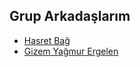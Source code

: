 ## Grup Arkadaşlarım

- [Hasret Bağ](https://github.com/hasretbagg)
- [Gizem Yağmur Ergelen](https://github.com/gye152)
